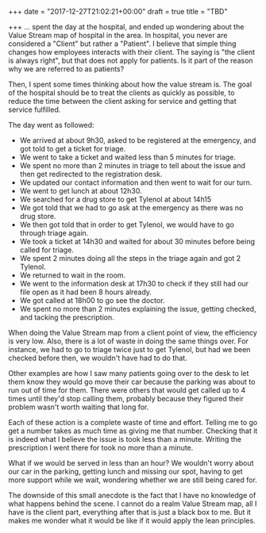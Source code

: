 +++
date = "2017-12-27T21:02:21+00:00"
draft = true
title = "TBD"

+++
... spent the day at the hospital, and ended up wondering about the Value Stream map of hospital in the area. In hospital, you never are considered a "Client" but rather a "Patient". I believe that simple thing changes how employees interacts with their client. The saying is "the client is always right", but that does not apply for patients. Is it part of the reason why we are referred to as patients?

Then, I spent some times thinking about how the value stream is. The goal of the hospital should be to treat the clients as quickly as possible, to reduce the time between the client asking for service and getting that service fulfilled.

The day went as followed:

* We arrived at about 9h30, asked to be registered at the emergency, and got told to get a ticket for triage.
* We went to take a ticket and waited less than 5 minutes for triage.
* We spent no more than 2 minutes in triage to tell about the issue and then get redirected to the registration desk.
* We updated our contact information and then went to wait for our turn.
* We went to get lunch at about 12h30.
* We searched for a drug store to get Tylenol at about 14h15
* We got told that we had to go ask at the emergency as there was no drug store.
* We then got told that in order to get Tylenol, we would have to go through triage again.
* We took a ticket at 14h30 and waited for about 30 minutes before being called for triage.
* We spent 2 minutes doing all the steps in the triage again and got 2 Tylenol.
* We returned to wait in the room.
* We went to the information desk at 17h30 to check if they still had our file open as it had been 8 hours already.
* We got called at 18h00 to go see the doctor.
* We spent no more than 2 minutes explaining the issue, getting checked, and tacking the prescription.

When doing the Value Stream map from a client point of view, the efficiency is very low. Also, there is a lot of waste in doing the same things over. For instance, we had to go to triage twice just to get Tylenol, but had we been checked before then, we wouldn't have had to do that.

Other examples are how I saw many patients going over to the desk to let them know they would go move their car because the parking was about to run out of time for them. There were others that would get called up to 4 times until they'd stop calling them, probably because they figured their problem wasn't worth waiting that long for.

Each of these action is a complete waste of time and effort. Telling me to go get a number takes as much time as giving me that number. Checking that it is indeed what I believe the issue is took less than a minute. Writing the prescription I went there for took no more than a minute.

What if we would be served in less than an hour? We wouldn't worry about our car in the parking, getting lunch and missing our spot, having to get more support while we wait, wondering whether we are still being cared for.

The downside of this small anecdote is the fact that I have no knowledge of what happens behind the scene. I cannot do a realm Value Stream map, all I have is the client part, everything after that is just a black box to me. But it makes me wonder what it would be like if it would apply the lean principles.